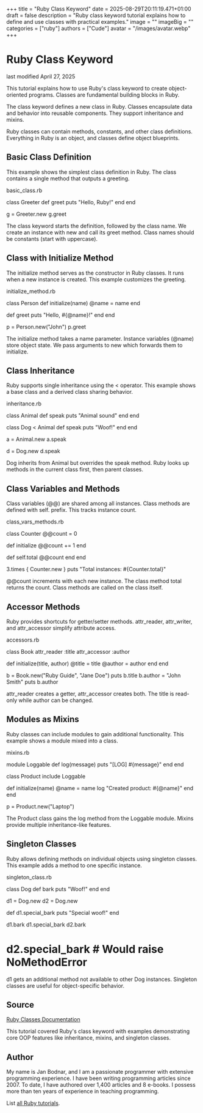 +++
title = "Ruby Class Keyword"
date = 2025-08-29T20:11:19.471+01:00
draft = false
description = "Ruby class keyword tutorial explains how to define and use classes with practical examples."
image = ""
imageBig = ""
categories = ["ruby"]
authors = ["Cude"]
avatar = "/images/avatar.webp"
+++

# Ruby Class Keyword

last modified April 27, 2025

This tutorial explains how to use Ruby's class keyword to create
object-oriented programs. Classes are fundamental building blocks in Ruby.

The class keyword defines a new class in Ruby. Classes encapsulate
data and behavior into reusable components. They support inheritance and mixins.

Ruby classes can contain methods, constants, and other class definitions.
Everything in Ruby is an object, and classes define object blueprints.

## Basic Class Definition

This example shows the simplest class definition in Ruby. The class contains
a single method that outputs a greeting.

basic_class.rb
  

class Greeter
  def greet
    puts "Hello, Ruby!"
  end
end

g = Greeter.new
g.greet

The class keyword starts the definition, followed by the class name.
We create an instance with new and call its greet method.
Class names should be constants (start with uppercase).

## Class with Initialize Method

The initialize method serves as the constructor in Ruby classes.
It runs when a new instance is created. This example customizes the greeting.

initialize_method.rb
  

class Person
  def initialize(name)
    @name = name
  end

  def greet
    puts "Hello, #{@name}!"
  end
end

p = Person.new("John")
p.greet

The initialize method takes a name parameter. Instance variables
(@name) store object state. We pass arguments to new
which forwards them to initialize.

## Class Inheritance

Ruby supports single inheritance using the &lt; operator. This
example shows a base class and a derived class sharing behavior.

inheritance.rb
  

class Animal
  def speak
    puts "Animal sound"
  end
end

class Dog &lt; Animal
  def speak
    puts "Woof!"
  end
end

a = Animal.new
a.speak

d = Dog.new
d.speak

Dog inherits from Animal but overrides the speak
method. Ruby looks up methods in the current class first, then parent classes.

## Class Variables and Methods

Class variables (@@) are shared among all instances. Class methods
are defined with self. prefix. This tracks instance count.

class_vars_methods.rb
  

class Counter
  @@count = 0

  def initialize
    @@count += 1
  end

  def self.total
    @@count
  end
end

3.times { Counter.new }
puts "Total instances: #{Counter.total}"

@@count increments with each new instance. The class method
total returns the count. Class methods are called on the class itself.

## Accessor Methods

Ruby provides shortcuts for getter/setter methods. attr_reader,
attr_writer, and attr_accessor simplify attribute access.

accessors.rb
  

class Book
  attr_reader :title
  attr_accessor :author

  def initialize(title, author)
    @title = title
    @author = author
  end
end

b = Book.new("Ruby Guide", "Jane Doe")
puts b.title
b.author = "John Smith"
puts b.author

attr_reader creates a getter, attr_accessor creates
both. The title is read-only while author can be changed.

## Modules as Mixins

Ruby classes can include modules to gain additional functionality. This example
shows a module mixed into a class.

mixins.rb
  

module Loggable
  def log(message)
    puts "[LOG] #{message}"
  end
end

class Product
  include Loggable

  def initialize(name)
    @name = name
    log "Created product: #{@name}"
  end
end

p = Product.new("Laptop")

The Product class gains the log method from the
Loggable module. Mixins provide multiple inheritance-like features.

## Singleton Classes

Ruby allows defining methods on individual objects using singleton classes.
This example adds a method to one specific instance.

singleton_class.rb
  

class Dog
  def bark
    puts "Woof!"
  end
end

d1 = Dog.new
d2 = Dog.new

def d1.special_bark
  puts "Special woof!"
end

d1.bark
d1.special_bark
d2.bark
# d2.special_bark # Would raise NoMethodError

d1 gets an additional method not available to other Dog
instances. Singleton classes are useful for object-specific behavior.

## Source

[Ruby Classes Documentation](https://ruby-doc.org/3.4.1/syntax/classes_rdoc.html/)

This tutorial covered Ruby's class keyword with examples demonstrating core OOP
features like inheritance, mixins, and singleton classes.

## Author

My name is Jan Bodnar, and I am a passionate programmer with extensive
programming experience. I have been writing programming articles since 2007.
To date, I have authored over 1,400 articles and 8 e-books. I possess more
than ten years of experience in teaching programming.

List [all Ruby tutorials](/ruby/).